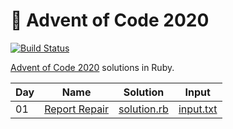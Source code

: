 # :christmas_tree: Advent of Code 2020

[![Build Status](https://travis-ci.com/janstol/advent-of-code-2020.svg?branch=master)](https://travis-ci.com/janstol/advent-of-code-2020)

[Advent of Code 2020](https://adventofcode.com/2020) solutions in Ruby.

| Day | Name | Solution | Input |
| --- | ---  | ---      | ---   |
| 01 | [Report Repair](https://adventofcode.com/2020/day/1) | [solution.rb](lib/day01/solution.rb) | [input.txt](lib/day01/input.txt) |
